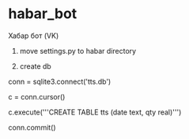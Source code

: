 # habar_bot
Хабар бот (VK)

1) move settings.py to habar directory

2) create db

conn = sqlite3.connect('tts.db')

c = conn.cursor()

c.execute('''CREATE TABLE tts (date text, qty real)''')
              
conn.commit()
